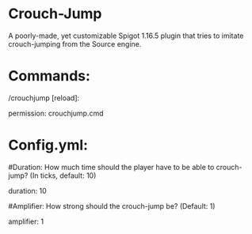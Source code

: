 # Crouch-Jump
A poorly-made, yet customizable Spigot 1.16.5 plugin that tries to imitate crouch-jumping from the Source engine.

# Commands:

/crouchjump [reload]:

  permission: crouchjump.cmd

# Config.yml:

#Duration: How much time should the player have to be able to crouch-jump? (In ticks, default: 10)

duration: 10

#Amplifier: How strong should the crouch-jump be? (Default: 1)

amplifier: 1
